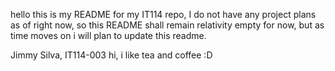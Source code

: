 hello this is my README for my IT114 repo, I do not have any project plans
as of right now, so this README shall remain relativity empty for now,
but as time moves on i will plan to update this readme.

Jimmy Silva, IT114-003
hi, i like tea and coffee :D

